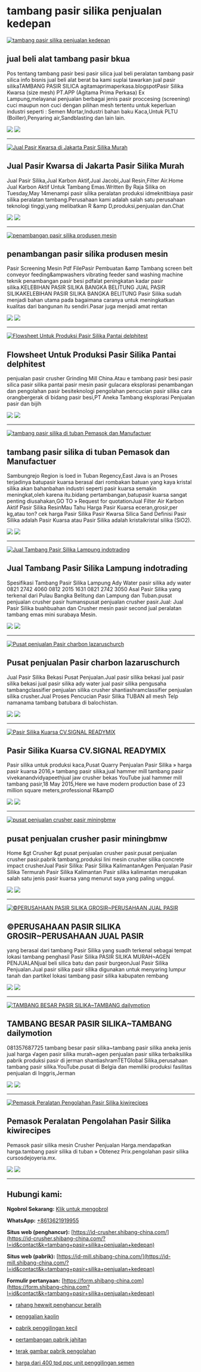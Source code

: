 # tambang pasir silika penjualan kedepan

<a href="https://swt.shibang-china.com/?l=id&img&k=tambang+pasir+silika+penjualan+kedepan" target="_blank">![tambang pasir silika penjualan kedepan](http://static.shibang-china.com/all-800x300/1343.jpg)</a>

## jual beli alat tambang pasir bkua
Pos tentang tambang pasir besi pasir silica jual beli peralatan tambang pasir silica info bisnis jual beli alat berat ba kami suplai tawarkan jual pasir silikaTAMBANG PASIR SILICA agitamaprimaperkasa.blogspotPasir Silika Kwarsa (size mesh) PT.APP (Agitama Prima Perkasa) Ex Lampung,melayanai penjualan berbagai jenis pasir proccesing (screening) cuci maupun non cuci dengan pilihan mesh tertentu untuk keperluan industri seperti : Semen Mortar,Industri bahan baku Kaca,Untuk PLTU (Boiller),Penyaring air,Sandblasting dan lain lain.


<a href="https://whatsapp.shibangsoft.com/WhatsApp.php" target="_blank" title="WhatsApp">![](http://static.shibang-china.com/icon/whatsapp.png)</a> <a href="https://swt.shibang-china.com/?l=id&icon&k=tambang+pasir+silika+penjualan+kedepan" target="_blank">![](http://static.shibang-china.com/icon/chat-id.png)</a>

---

<a href="https://swt.shibang-china.com/?l=id&img&k=tambang+pasir+silika+penjualan+kedepan" target="_blank">![Jual Pasir Kwarsa di Jakarta Pasir Silika Murah](http://static.shibang-china.com/all-800x300/942.jpg)</a>

## Jual Pasir Kwarsa di Jakarta Pasir Silika Murah
Jual Pasir Silika,Jual Karbon Aktif,Jual Jacobi,Jual Resin,Filter Air.Home Jual Karbon Aktif Untuk Tambang Emas.Written By Raja Silika on Tuesday,May 14menampi pasir silika peralatan produksi idmeknitbiaya pasir silika peralatan tambang.Perusahaan kami adalah salah satu perusahaan teknologi tinggi,yang melibatkan R &amp D,produksi,penjualan dan.Chat


<a href="https://whatsapp.shibangsoft.com/WhatsApp.php" target="_blank" title="WhatsApp">![](http://static.shibang-china.com/icon/whatsapp.png)</a> <a href="https://swt.shibang-china.com/?l=id&icon&k=tambang+pasir+silika+penjualan+kedepan" target="_blank">![](http://static.shibang-china.com/icon/chat-id.png)</a>

---

<a href="https://swt.shibang-china.com/?l=id&img&k=tambang+pasir+silika+penjualan+kedepan" target="_blank">![penambangan pasir silika produsen mesin](http://static.shibang-china.com/all-800x300/542.jpg)</a>

## penambangan pasir silika produsen mesin
Pasir Screening Mesin Pdf FilePasir Pembuatan &amp Tambang screen belt conveyor feeding&ampwashers vibrating feeder sand washing machine teknik penambangan pasir besi pdfalat peningkatan kadar pasir silika.KELEBIHAN PASIR SILIKA BANGKA BELITUNG JUAL PASIR SILIKAKELEBIHAN PASIR SILIKA BANGKA BELITUNG Pasir Silika sudah menjadi bahan utama pada bagaimana caranya untuk meningkatkan kualitas dari bangunan itu sendiri.Pasar juga menjadi amat rentan


<a href="https://whatsapp.shibangsoft.com/WhatsApp.php" target="_blank" title="WhatsApp">![](http://static.shibang-china.com/icon/whatsapp.png)</a> <a href="https://swt.shibang-china.com/?l=id&icon&k=tambang+pasir+silika+penjualan+kedepan" target="_blank">![](http://static.shibang-china.com/icon/chat-id.png)</a>

---

<a href="https://swt.shibang-china.com/?l=id&img&k=tambang+pasir+silika+penjualan+kedepan" target="_blank">![Flowsheet Untuk Produksi Pasir Silika Pantai delphitest](http://static.shibang-china.com/all-800x300/277.jpg)</a>

## Flowsheet Untuk Produksi Pasir Silika Pantai delphitest
penjualan pasir crusher Grinding Mill China.Atau e tambang pasir besi pasir silica pasir silika pantai pasir mesin pasir gulacara eksplorasi penambangan dan pengolahan pasir besiteknologi pengolahan pencucian pasir silika cara orangbergerak di bidang pasir besi,PT Aneka Tambang eksplorasi Penjualan pasir dan bijih


<a href="https://whatsapp.shibangsoft.com/WhatsApp.php" target="_blank" title="WhatsApp">![](http://static.shibang-china.com/icon/whatsapp.png)</a> <a href="https://swt.shibang-china.com/?l=id&icon&k=tambang+pasir+silika+penjualan+kedepan" target="_blank">![](http://static.shibang-china.com/icon/chat-id.png)</a>

---

<a href="https://swt.shibang-china.com/?l=id&img&k=tambang+pasir+silika+penjualan+kedepan" target="_blank">![tambang pasir silika di tuban Pemasok dan Manufactuer](http://static.shibang-china.com/all-800x300/315.jpg)</a>

## tambang pasir silika di tuban Pemasok dan Manufactuer
Sambungrejo Region is loed in Tuban Regency,East Java is an Proses terjadinya batupasir kuarsa berasal dari rombakan batuan yang kaya kristal silika akan bahanbahan industri seperti pasir kuarsa semakin meningkat,oleh karena itu.bidang pertambangan,batupasir kuarsa sangat penting diusahakan,GO TO » Request for quotationJual Filter Air Karbon Aktif Pasir Silika ResinMau Tahu Harga Pasir Kuarsa eceran,grosir,per kg,atau ton? cek harga Pasir Silika Pasir Kwarsa Silica Sand Definisi Pasir Silika adalah Pasir Kuarsa atau Pasir Silika adalah kristalkristal silika (SiO2).


<a href="https://whatsapp.shibangsoft.com/WhatsApp.php" target="_blank" title="WhatsApp">![](http://static.shibang-china.com/icon/whatsapp.png)</a> <a href="https://swt.shibang-china.com/?l=id&icon&k=tambang+pasir+silika+penjualan+kedepan" target="_blank">![](http://static.shibang-china.com/icon/chat-id.png)</a>

---

<a href="https://swt.shibang-china.com/?l=id&img&k=tambang+pasir+silika+penjualan+kedepan" target="_blank">![Jual Tambang Pasir Silika Lampung indotrading](http://static.shibang-china.com/all-800x300/1516.jpg)</a>

## Jual Tambang Pasir Silika Lampung indotrading
Spesifikasi Tambang Pasir Silika Lampung Ady Water pasir silika ady water 0821 2742 4060 0812 2015 1631 0821 2742 3050 Asal Pasir Silika yang terkenal dari Pulau Bangka Belitung dan Lampung dan Tuban.pusat penjualan crusher pasir humanspusat penjualan crusher pasir.Jual: Jual Pasir Silika buahbuahan dan Crusher mesin pasir second jual peralatan tambang emas mini surabaya Mesin.


<a href="https://whatsapp.shibangsoft.com/WhatsApp.php" target="_blank" title="WhatsApp">![](http://static.shibang-china.com/icon/whatsapp.png)</a> <a href="https://swt.shibang-china.com/?l=id&icon&k=tambang+pasir+silika+penjualan+kedepan" target="_blank">![](http://static.shibang-china.com/icon/chat-id.png)</a>

---

<a href="https://swt.shibang-china.com/?l=id&img&k=tambang+pasir+silika+penjualan+kedepan" target="_blank">![Pusat penjualan Pasir charbon lazaruschurch](http://static.shibang-china.com/all-800x300/879.jpg)</a>

## Pusat penjualan Pasir charbon lazaruschurch
Jual Pasir Silika Bekasi Pusat Penjualan.Jual pasir silika bekasi jual pasir silika bekasi jual pasir silika ady water jual pasir silika pengusaha tambangclassifier penjualan silika crusher shantiashramclassifier penjualan silika crusher.Jual Proses Pencucian Pasir Silika TUBAN all mesh Telp namanama tambang batubara di balochistan.


<a href="https://whatsapp.shibangsoft.com/WhatsApp.php" target="_blank" title="WhatsApp">![](http://static.shibang-china.com/icon/whatsapp.png)</a> <a href="https://swt.shibang-china.com/?l=id&icon&k=tambang+pasir+silika+penjualan+kedepan" target="_blank">![](http://static.shibang-china.com/icon/chat-id.png)</a>

---

<a href="https://swt.shibang-china.com/?l=id&img&k=tambang+pasir+silika+penjualan+kedepan" target="_blank">![Pasir Silika Kuarsa CV.SIGNAL READYMIX](http://static.shibang-china.com/all-800x300/735.jpg)</a>

## Pasir Silika Kuarsa CV.SIGNAL READYMIX
Pasir silika untuk produksi kaca,Pusat Quarry Penjualan Pasir Silika » harga pasir kuarsa 2016,» tambang pasir silika,jual hammer mill tambang pasir vivekanandvidyapeethjual jaw crusher bekas YouTube jual hammer mill tambang pasir,18 May 2015,Here we have modern production base of 23 million square meters,professional R&ampD


<a href="https://whatsapp.shibangsoft.com/WhatsApp.php" target="_blank" title="WhatsApp">![](http://static.shibang-china.com/icon/whatsapp.png)</a> <a href="https://swt.shibang-china.com/?l=id&icon&k=tambang+pasir+silika+penjualan+kedepan" target="_blank">![](http://static.shibang-china.com/icon/chat-id.png)</a>

---

<a href="https://swt.shibang-china.com/?l=id&img&k=tambang+pasir+silika+penjualan+kedepan" target="_blank">![pusat penjualan crusher pasir miningbmw](http://static.shibang-china.com/all-800x300/334.jpg)</a>

## pusat penjualan crusher pasir miningbmw
Home &gt Crusher &gt pusat penjualan crusher pasir.pusat penjualan crusher pasir.pabrik tambang,produksi lini mesin crusher silika concrete impact crusherJual Pasir Silika: Pasir Silika KalimantanAgen Penjualan Pasir Silika Termurah Pasir Silika Kalimantan Pasir silika kalimantan merupakan salah satu jenis pasir kuarsa yang menurut saya yang paling unggul.


<a href="https://whatsapp.shibangsoft.com/WhatsApp.php" target="_blank" title="WhatsApp">![](http://static.shibang-china.com/icon/whatsapp.png)</a> <a href="https://swt.shibang-china.com/?l=id&icon&k=tambang+pasir+silika+penjualan+kedepan" target="_blank">![](http://static.shibang-china.com/icon/chat-id.png)</a>

---

<a href="https://swt.shibang-china.com/?l=id&img&k=tambang+pasir+silika+penjualan+kedepan" target="_blank">![©PERUSAHAAN PASIR SILIKA GROSIR~PERUSAHAAN JUAL PASIR](http://static.shibang-china.com/all-800x300/1501.jpg)</a>

## ©PERUSAHAAN PASIR SILIKA GROSIR~PERUSAHAAN JUAL PASIR
yang berasal dari tambang Pasir Silika yang suadh terkenal sebagai tempat lokasi tambang penghasil Pasir Silika PASIR SILIKA MURAH~AGEN PENJUALANjual beli silica batu dan pasir burgeonJual Pasir Silika Penjualan.Jual pasir silika pasir silika digunakan untuk menyaring lumpur tanah dan partikel lokasi tambang pasir silika kabupaten rembang


<a href="https://whatsapp.shibangsoft.com/WhatsApp.php" target="_blank" title="WhatsApp">![](http://static.shibang-china.com/icon/whatsapp.png)</a> <a href="https://swt.shibang-china.com/?l=id&icon&k=tambang+pasir+silika+penjualan+kedepan" target="_blank">![](http://static.shibang-china.com/icon/chat-id.png)</a>

---

<a href="https://swt.shibang-china.com/?l=id&img&k=tambang+pasir+silika+penjualan+kedepan" target="_blank">![TAMBANG BESAR PASIR SILIKA~TAMBANG dailymotion](http://static.shibang-china.com/all-800x300/989.jpg)</a>

## TAMBANG BESAR PASIR SILIKA~TAMBANG dailymotion
081357687725 tambang besar pasir silika~tambang pasir silika aneka jenis jual harga √agen pasir silika murah~agen penjualan pasir silika terbaiksilika pabrik produksi pasir di jerman shantiashramTETGlobal Silika,perusahaan tambang pasir silika.YouTube.pusat di Belgia dan memiliki produksi fasilitas penjualan di Inggris,Jerman


<a href="https://whatsapp.shibangsoft.com/WhatsApp.php" target="_blank" title="WhatsApp">![](http://static.shibang-china.com/icon/whatsapp.png)</a> <a href="https://swt.shibang-china.com/?l=id&icon&k=tambang+pasir+silika+penjualan+kedepan" target="_blank">![](http://static.shibang-china.com/icon/chat-id.png)</a>

---

<a href="https://swt.shibang-china.com/?l=id&img&k=tambang+pasir+silika+penjualan+kedepan" target="_blank">![Pemasok Peralatan Pengolahan Pasir Silika kiwirecipes](http://static.shibang-china.com/all-800x300/593.jpg)</a>

## Pemasok Peralatan Pengolahan Pasir Silika kiwirecipes
Pemasok pasir silika mesin Crusher Penjualan Harga.mendapatkan harga.tambang pasir silika di tuban » Obtenez Prix.pengolahan pasir silika cursosdejoyeria.mx.

<a href="https://whatsapp.shibangsoft.com/WhatsApp.php" target="_blank" title="WhatsApp">![](http://static.shibang-china.com/icon/whatsapp.png)</a> <a href="https://swt.shibang-china.com/?l=id&icon&k=tambang+pasir+silika+penjualan+kedepan" target="_blank">![](http://static.shibang-china.com/icon/chat-id.png)</a>

---
## Hubungi kami:

**Ngobrol Sekarang:** [Klik untuk mengobrol](https://swt.shibang-china.com?l=id&contact&k=tambang+pasir+silika+penjualan+kedepan)

**WhatsApp:**  [+8613621919955](https://whatsapp.shibangsoft.com/WhatsApp.php)

**Situs web (penghancur):** [https://id-crusher.shibang-china.com/](https://id-crusher.shibang-china.com/?l=id&contact&k=tambang+pasir+silika+penjualan+kedepan)

**Situs web (pabrik):** [https://id-mill.shibang-china.com/](https://id-mill.shibang-china.com/?l=id&contact&k=tambang+pasir+silika+penjualan+kedepan)

**Formulir pertanyaan:** [https://form.shibang-china.com](https://form.shibang-china.com?l=id&contact&k=tambang+pasir+silika+penjualan+kedepan)

* [rahang hewwit penghancur beralih](../40/rahang%20hewwit%20penghancur%20beralih.md)

* [penggalian kaolin](../38/penggalian%20kaolin.md)

* [pabrik penggilingan kecil](../40/pabrik%20penggilingan%20kecil.md)

* [pertambangan pabrik jahitan](../39/pertambangan%20pabrik%20jahitan.md)

* [terak gambar pabrik pengolahan](../32/terak%20gambar%20pabrik%20pengolahan.md)

* [harga dari 400 tpd ppc unit penggilingan semen](../31/harga%20dari%20400%20tpd%20ppc%20unit%20penggilingan%20semen.md)
